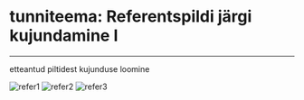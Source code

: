 # tunniteema: Referentspildi järgi kujundamine I
---
etteantud piltidest kujunduse loomine

![refer1](../images/refer1/cat_refer.png)
![refer2](../images/refer1/cat_refer1.png)
![refer3](../images/refer1/cat_refer2.png)